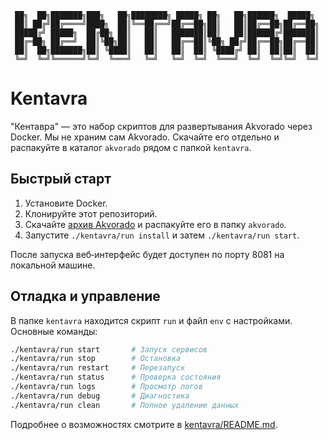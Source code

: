 ```
 ██╗  ██╗███████╗███╗   ██╗████████╗ █████╗ ██╗   ██╗██████╗  █████╗
 ██║ ██╔╝██╔════╝████╗  ██║╚══██╔══╝██╔══██╗██║   ██║██╔══██╗██╔══██╗
 █████╔╝ █████╗  ██╔██╗ ██║   ██║   ███████║██║   ██║██████╔╝███████║
 ██╔═██╗ ██╔══╝  ██║╚██╗██║   ██║   ██╔══██║╚██╗ ██╔╝██╔══██╗██╔══██║
 ██║  ██╗███████╗██║ ╚████║   ██║   ██║  ██║ ╚████╔╝ ██║  ██║██║  ██║
 ╚═╝  ╚═╝╚══════╝╚═╝  ╚═══╝   ╚═╝   ╚═╝  ╚═╝  ╚═══╝  ╚═╝  ╚═╝╚═╝  ╚═╝
```

# Kentavra

"Кентавра" — это набор скриптов для развертывания Akvorado через Docker.
Мы не храним сам Akvorado. Скачайте его отдельно и распакуйте в каталог
`akvorado` рядом с папкой `kentavra`.

## Быстрый старт
1. Установите Docker.
2. Клонируйте этот репозиторий.
3. Скачайте [архив Akvorado](https://github.com/akvorado/akvorado/releases)
   и распакуйте его в папку `akvorado`.
4. Запустите `./kentavra/run install` и затем `./kentavra/run start`.

После запуска веб‑интерфейс будет доступен по порту 8081 на локальной машине.

## Отладка и управление
В папке `kentavra` находится скрипт `run` и файл `env` с настройками.
Основные команды:

```bash
./kentavra/run start       # Запуск сервисов
./kentavra/run stop        # Остановка
./kentavra/run restart     # Перезапуск
./kentavra/run status      # Проверка состояния
./kentavra/run logs        # Просмотр логов
./kentavra/run debug       # Диагностика
./kentavra/run clean       # Полное удаление данных
```

Подробнее о возможностях смотрите в [kentavra/README.md](kentavra/README.md).

